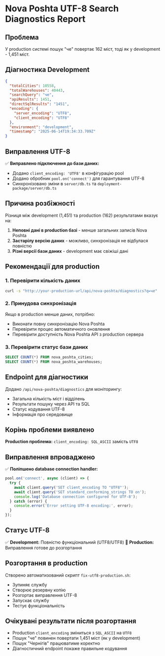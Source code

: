 # Nova Poshta UTF-8 Search Diagnostics Report

## Проблема
У production системі пошук "че" повертає 162 міст, тоді як у development - 1,451 міст.

## Діагностика Development
```json
{
  "totalCities": 10558,
  "totalWarehouses": 40443,
  "searchQuery": "че",
  "apiResults": 1451,
  "directSqlResults": "1451",
  "encoding": {
    "server_encoding": "UTF8",
    "client_encoding": "UTF8"
  },
  "environment": "development",
  "timestamp": "2025-06-14T19:34:33.709Z"
}
```

## Виправлення UTF-8
✅ **Виправлено підключення до бази даних:**
- Додано `client_encoding: 'UTF8'` в конфігурацію pool
- Додано обробник `pool.on('connect')` для гарантування UTF-8
- Синхронізовано зміни в `server/db.ts` та `deployment-package/server/db.ts`

## Причина розбіжності
Різниця між development (1,451) та production (162) результатами вказує на:

1. **Неповні дані в production базі** - менше загальних записів Nova Poshta
2. **Застарілу версію даних** - можливо, синхронізація не відбулася повністю
3. **Різні версії бази даних** - development має свіжіші дані

## Рекомендації для production

### 1. Перевірити кількість даних
```bash
curl -s "http://your-production-url/api/nova-poshta/diagnostics?q=че"
```

### 2. Принудова синхронізація
Якщо в production менше даних, потрібно:
- Виконати повну синхронізацію Nova Poshta
- Перевірити процес автоматичного оновлення
- Перевірити доступність Nova Poshta API з production сервера

### 3. Перевірити статус бази даних
```sql
SELECT COUNT(*) FROM nova_poshta_cities;
SELECT COUNT(*) FROM nova_poshta_warehouses;
```

## Endpoint для діагностики
Додано `/api/nova-poshta/diagnostics` для моніторингу:
- Загальна кількість міст і відділень
- Результати пошуку через API та SQL
- Статус кодування UTF-8
- Інформація про середовище

## Корінь проблеми виявлено
**Production проблема:** `client_encoding: SQL_ASCII` замість `UTF8`

## Виправлення впроваджено
✅ **Поліпшено database connection handler:**
```javascript
pool.on('connect', async (client) => {
  try {
    await client.query('SET client_encoding TO "UTF8"');
    await client.query('SET standard_conforming_strings TO on');
    console.log('Database connection configured for UTF-8');
  } catch (error) {
    console.error('Error setting UTF-8 encoding:', error);
  }
});
```

## Статус UTF-8
✅ **Development:** Повністю функціональний (UTF8/UTF8)
🔧 **Production:** Виправлення готове до розгортання

## Розгортання в production
Створено автоматизований скрипт `fix-utf8-production.sh`:
- Зупиняє службу
- Створює резервну копію
- Розгортає виправлення UTF-8
- Запускає службу
- Тестує функціональність

## Очікувані результати після розгортання
- Production `client_encoding` зміниться з `SQL_ASCII` на `UTF8`
- Пошук "че" повинен повертати 1,451 міст (як у development)
- Пошук "Чернігів" працюватиме коректно
- Діагностичний endpoint покаже правильне кодування
